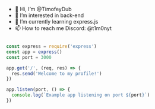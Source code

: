 - 👋 Hi, I’m @TimofeyDub
- 👀 I’m interested in back-end
- 🌱 I’m currently learning express.js
- 📫 How to reach me Discord: @t1m0nyt

```js

const express = require('express')
const app = express()
const port = 3000

app.get('/', (req, res) => {
  res.send('Welcome to my profile!')
})

app.listen(port, () => {
  console.log(`Example app listening on port ${port}`)
})

```

